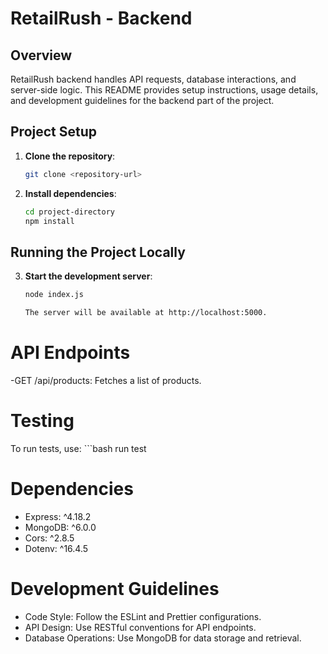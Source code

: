 # RetailRush - Backend

## Overview

RetailRush backend handles API requests, database interactions, and server-side logic. This README provides setup instructions, usage details, and development guidelines for the backend part of the project.

## Project Setup

1. **Clone the repository**:

   ```bash
   git clone <repository-url>

   ```

2. **Install dependencies**:
   ```bash
   cd project-directory
   npm install
   ```

## Running the Project Locally

3. **Start the development server**:
   ```bash
   node index.js

   The server will be available at http://localhost:5000.
# API Endpoints
-GET /api/products: Fetches a list of products.

# Testing
To run tests, use:
    ```bash
   run test

# Dependencies
- Express: ^4.18.2
- MongoDB: ^6.0.0
- Cors: ^2.8.5
- Dotenv: ^16.4.5
# Development Guidelines
- Code Style: Follow the ESLint and Prettier configurations.
- API Design: Use RESTful conventions for API endpoints.
- Database Operations: Use MongoDB for data storage and retrieval.

